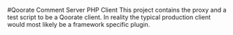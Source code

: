 #Qoorate Comment Server PHP Client
This project contains the proxy and a test script to be a Qoorate client.
In reality the typical production client would most likely be a 
framework specific plugin.

